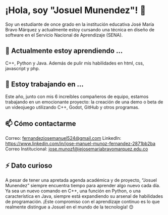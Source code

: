 # ¡Hola, soy "Josuel Munendez"! 👋

Soy un estudiante de once grado en la institución educativa José María Bravo Márquez y actualmente estoy cursando una técnica en diseño de software en el Servicio Nacional de Aprendizaje (SENA). 

## 🌱 Actualmente estoy aprendiendo ...

C++, Python y Java. Además de pulir mis habilidades en html, css, javascript y php.

## 🔭 Estoy trabajando en ...

Este año, junto con mis 6 increíbles compañeros de equipo, estamos trabajando en un emocionante proyecto: la creación de una demo o beta de un videojuego utilizando C++, Godot, GitHub y otros programas.

## 📫 Cómo contactarme

Correo: fernandezjosemanuel524@gmail.com
LinkedIn: https://www.linkedin.com/in/jose-manuel-munoz-fernandez-2871bb2ba
Correo Institucional: jose.munozf@iejosemariabravomarquez.edu.co

## ⚡ Dato curioso

A pesar de tener una apretada agenda académica y de proyecto, “Josuel Munendez” siempre encuentra tiempo para aprender algo nuevo cada día. Ya sea un nuevo comando en C++, una función en Python, o una característica en Java, siempre está expandiendo su arsenal de habilidades de programación. ¡Este compromiso con el aprendizaje continuo es lo que realmente distingue a Josuel en el mundo de la tecnología! 😊
